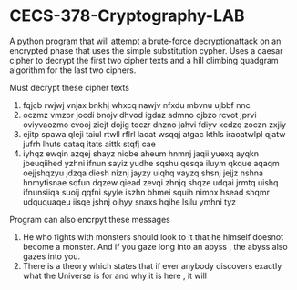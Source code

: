 # CECS-378-Cryptography-LAB
A python program that will attempt a brute-force decryptionattack on an encrypted phase that uses the simple substitution cypher. 
Uses a caesar cipher to decrypt the first two cipher texts and a hill climbing quadgram algorithm for the last two ciphers.

Must decrypt these cipher texts 
1.  fqjcb  rwjwj  vnjax  bnkhj  whxcq  nawjv  nfxdu  mbvnu  ujbbf  nnc
2.  oczmz  vmzor  jocdi  bnojv  dhvod  igdaz  admno  ojbzo  rcvot  jprvi  oviyvaozmo  cvooj  ziejt  dojig  toczr  dnzno  jahvi  fdiyv  xcdzq  zoczn  zxjiy
3.  ejitp  spawa  qleji  taiul  rtwll  rflrl  laoat  wsqqj  atgac  kthls  iraoatwlpl  qjatw  jufrh  lhuts  qataq  itats  aittk  stqfj  cae
4.  iyhqz  ewqin  azqej  shayz  niqbe  aheum  hnmnj  jaqii  yuexq  ayqkn  jbeuqiihed  yzhni  ifnun  sayiz  yudhe  sqshu  qesqa  iluym  qkque  aqaqm  oejjshqzyu  jdzqa  diesh  niznj  jayzy  uiqhq  vayzq  shsnj  jejjz  nshna  hnmytisnae  sqfun  dqzew  qiead  zevqi  zhnjq  shqze  udqai  jrmtq  uishq  ifnunsiiqa  suoij  qqfni  syyle  iszhn  bhmei  squih  nimnx  hsead  shqmr  udququaqeu  iisqe  jshnj  oihyy  snaxs  hqihe  lsilu  ymhni  tyz

Program can also encrpyt these messages 
1. He who  fights  with  monsters  should  look to it that he  himself  doesnot  become a monster. And if you  gaze  long  into an abyss , the  abyss also  gazes  into  you.
2.  There  is a theory  which  states  that if ever  anybody  discovers exactly  what  the  Universe  is for  and  why it is here , it will

